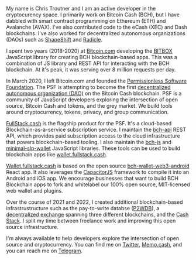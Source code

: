 My name is Chris Troutner and I am an active developer in the cryptocurency space. I primarily work on Bitcoin Cash (BCH), but I have dabbled with smart contract programming on Ethereum (ETH) and Avalanche (AVAX). I've also contributed code to the eCash (XEC) and Dash blockchains. I've also worked for decentralized autonomous organizations (DAOs) such as [ShapeShift](https://shapeshift.com/) and [Radicle](https://radicle.xyz/).

I spent two years (2018-2020) at [Bitcoin.com](https://bitcoin.com) developing the [BITBOX](https://www.npmjs.com/package/bitbox-sdk) JavaScript library for creating BCH blockchain-based apps. This was a combination of JS library and REST API for interacting with the BCH blockchain. At it's peak, it was serving over 8 million requests per day.

In March 2020, I left Bitcoin.com and founded the [Permissionless Software Foundation](https://PSFoundation.cash). The PSF is attempting to become the first [decentralized autonomous organization (DAO)](https://en.wikipedia.org/wiki/Decentralized_autonomous_organization) on the Bitcoin Cash blockchain. PSF is a community of JavaScript developers exploring the intersection of open source, Bitcoin Cash and tokens, and the grey market. We build tools around cryptocurrency, tokens, privacy, and group communication.

[FullStack.cash](https://FullStack.cash) is the flagship product for the PSF. It's a cloud-based Blockchain-as-a-service subscription service. I maintain the [bch-api](https://github.com/Permissionless-Software-Foundation/bch-api) REST API, which provides paid subscription access to the cloud infrastructure that powers blockchain-based tooling. I also maintain the [bch-js](https://github.com/Permissionless-Software-Foundation/bch-js) and [minimal-slp-wallet](https://www.npmjs.com/package/minimal-slp-wallet) JavaScript libraries. These tools can be used to build blockchain apps like [wallet.fullstack.cash](https://wallet.fullstack.cash).

[Wallet.fullstack.cash](https://wallet.fullstack.cash) is based on the open source [bch-wallet-web3-android](https://github.com/Permissionless-Software-Foundation/bch-wallet-web3-android) React app. It also leverages the [CapacitorJS](https://capacitorjs.com/) framework to compile it into an Android and iOS app. We encourage businesses that want to build BCH Blockchain apps to fork and whitelabel our 100% open source, MIT-licensed web wallet and plugins.

Over the course of 2021 and 2022, I created additional blockchain-based infrastrustructure such as the pay-to-write databse ([P2WDB](https://p2wdb.com)), a [decentralized exchange](https://dex.fullstack.cash) spanning three different blockchains, and the [Cash Stack](https://cashstack.info). I split my time between freelance work and improving this open source infrastructure.

I'm always available to help developers explore the intersection of open source and cryptocurrency. You can find me on [Twitter](https://twitter.com/christroutner), [Memo.cash](https://memo.cash/profile/1NpYaazpQ26KrMTeFf66zVKy6x9KzcLgTA), and you can reach me on [Telegram](https://t.me/bch_js_toolkit).
